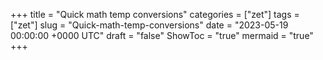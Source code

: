 +++
title = "Quick math temp conversions"
categories = ["zet"]
tags = ["zet"]
slug = "Quick-math-temp-conversions"
date = "2023-05-19 00:00:00 +0000 UTC"
draft = "false"
ShowToc = "true"
mermaid = "true"
+++

